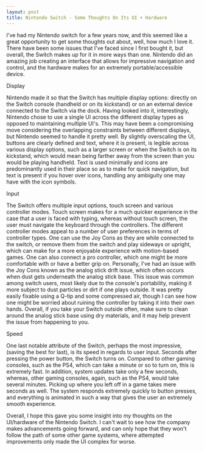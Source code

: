 ```yaml
---
layout: post
title: Nintendo Switch - Some Thoughts On Its UI + Hardware  
---
```


  I've had my Nintendo switch for a few years now, and this seemed like a great opportunity to get some thoughts out about, well, how much I love it. There have been some issues that I've faced since I first bought it, but overall, the Switch makes up for it in more ways than one. Nintendo did an amazing job creating an interface that allows for impressive navigation and control, and the hardware makes for an extremely portable/accessible device.

Display

  Nintendo made it so that the Switch has multiple display options: directly on the Switch console (handheld or on its kickstand) or on an external device connected to the Switch via the dock. Having looked into it, interestingly, Nintendo chose to use a single UI across the different display types as opposed to maintaining multiple UI's. This may have been a compromising move considering the overlapping constraints between different displays, but Nintendo seemed to handle it pretty well. By slightly overscaling the UI, buttons are clearly defined and text, where it is present, is legible across various display options, such as a larger screen or when the Switch is on its kickstand, which would mean being farther away from the screen than you would be playing handheld. Text is used minimally and icons are predominantly used in their place so as to make for quick navigation, but text is present if you hover over icons, handling any ambiguity one may have with the icon symbols. 

Input 

  The Switch offers multiple input options, touch screen and various controller modes. Touch screen makes for a much quicker  experience in the case that a user is faced with typing, whereas without touch screen, the user must navigate the keyboard through the controllers. The different controller modes appeal to a number of user preferences in terms of controller types. One can use the Joy Cons as they are while connected to the switch, or remove them from the switch and play sideways or upright, which can make for a more enjoyable experience with motion-based games. One can also connect a pro controller, which one might be more comfortable with or have a better grip on. Personally, I've had an issue with the Joy Cons known as the analog stick drift issue, which often occurs when dust gets underneath the analog stick base. This issue was common among switch users, most likely due to the console's portability, making it more subject to dust particles or dirt if one plays outside. It was pretty easily fixable using a Q-tip and some compressed air, though I can see how one might be worried about ruining the controller by taking it into their own hands. Overall, if you take your Switch outside often, make sure to clean around the analog stick base using dry materials, and it may help prevent the issue from happening to you. 

Speed 

  One last notable attribute of the Switch, perhaps the most impressive, (saving the best for last), is its speed in regards to user input. Seconds after pressing the power button, the Switch turns on. Compared to other gaming consoles, such as the PS4, which can take a minute or so to turn on, this is extremely fast. In addition, system updates take only a few seconds, whereas, other gaming consoles, again, such as the PS4, would take several minutes. Picking up where you left off in a game takes mere seconds as well. The system responds extremely quickly to button presses, and everything is animated in such a way that gives the user an extremely smooth experience. 
  
Overall, I hope this gave you some insight into my thoughts on the UI/hardware of the Nintendo Switch. I can't wait to see how the company makes advancements going forward, and can only hope that they won't follow the path of some other game systems, where attempted improvements only made the UI complex for worse. 
  

